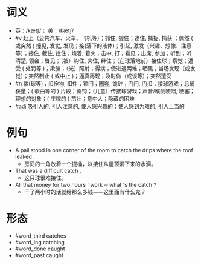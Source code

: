 # 词义
- 英：/kætʃ/； 美：/kætʃ/
- #v 赶上（公共汽车、火车、飞机等）；抓住, 握住；逮住, 捕捉, 捕获 ；偶然 ( 或突然 ) 撞见, 发觉, 发现；接(落下的液体)；引起, 激发（兴趣、想像、注意等）；接住, 截住, 拦住；烧着, 着火；击中, 打；看见；出席, 参加；听到；听清楚, 领会；瞥见；（被）钩住, 夹住, 绊住；（在球落地前）接住球；察觉；遭受 ( 处罚等 )；欺骗；（光）照射；得病；使进退两难；晒黑；当场发现（或发觉）；突然制止 ( 或中止 )；逼真再现；及时做（或谈等）；突然遭受
- #n 接(球等)；扣拴物, 扣件；锁闩；圈套, 诡计；门闩, 门扣；接球游戏；总捕获量；( 歌曲等的 ) 片段；窗钩；（儿童）传接球游戏；声音/喉咙哽咽, 哽塞；理想的对象；( 庄稼的 ) 茁壮；意中人；隐藏的困难
- #adj 吸引人的, 引人注意的, 使人感兴趣的；使人感到为难的, 引人上当的
# 例句
- A pail stood in one corner of the room to catch the drips where the roof leaked .
	- 房间的一角放着一个提桶，以接住从屋顶漏下来的水滴。
- That was a difficult catch .
	- 这只球很难接住。
- All that money for two hours ' work ─ what 's the catch ?
	- 干了两小时的活就给那么多钱——这里面有什么鬼？
# 形态
- #word_third catches
- #word_ing catching
- #word_done caught
- #word_past caught
